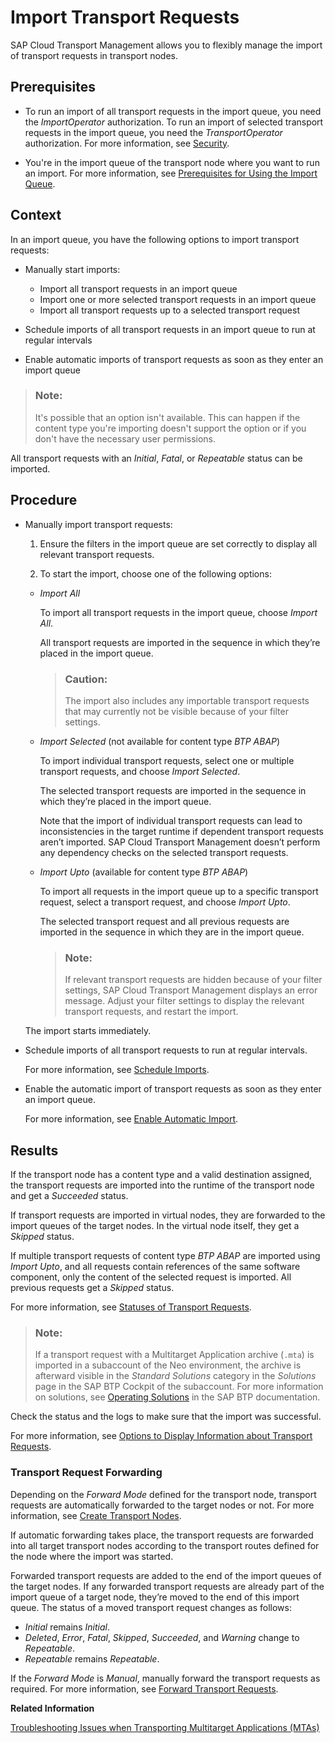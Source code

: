 <!-- loiod2005d5d2fc346b98eff7146107243fc -->

# Import Transport Requests

SAP Cloud Transport Management allows you to flexibly manage the import of transport requests in transport nodes.



<a name="loiod2005d5d2fc346b98eff7146107243fc__prereq_bcl_gtk_bhb"/>

## Prerequisites

-   To run an import of all transport requests in the import queue, you need the *ImportOperator* authorization. To run an import of selected transport requests in the import queue, you need the *TransportOperator* authorization. For more information, see [Security](../60-security/security-51939a4.md).

-   You're in the import queue of the transport node where you want to run an import. For more information, see [Prerequisites for Using the Import Queue](prerequisites-for-using-the-import-queue-dd661c7.md).



## Context

In an import queue, you have the following options to import transport requests:

-   Manually start imports:
    -   Import all transport requests in an import queue
    -   Import one or more selected transport requests in an import queue
    -   Import all transport requests up to a selected transport request

-   Schedule imports of all transport requests in an import queue to run at regular intervals
-   Enable automatic imports of transport requests as soon as they enter an import queue

> ### Note:  
> It's possible that an option isn't available. This can happen if the content type you're importing doesn't support the option or if you don't have the necessary user permissions.

All transport requests with an *Initial*, *Fatal*, or *Repeatable* status can be imported.



## Procedure

-   Manually import transport requests:

    1.  Ensure the filters in the import queue are set correctly to display all relevant transport requests.

    2.  To start the import, choose one of the following options:


    -   *Import All*

        To import all transport requests in the import queue, choose *Import All*.

        All transport requests are imported in the sequence in which they’re placed in the import queue.

        > ### Caution:  
        > The import also includes any importable transport requests that may currently not be visible because of your filter settings.

    -   *Import Selected* \(not available for content type *BTP ABAP*\)

        To import individual transport requests, select one or multiple transport requests, and choose *Import Selected*.

        The selected transport requests are imported in the sequence in which they’re placed in the import queue.

        Note that the import of individual transport requests can lead to inconsistencies in the target runtime if dependent transport requests aren’t imported. SAP Cloud Transport Management doesn’t perform any dependency checks on the selected transport requests.

    -   *Import Upto* \(available for content type *BTP ABAP*\)

        To import all requests in the import queue up to a specific transport request, select a transport request, and choose *Import Upto*.

        The selected transport request and all previous requests are imported in the sequence in which they are in the import queue.

        > ### Note:  
        > If relevant transport requests are hidden because of your filter settings, SAP Cloud Transport Management displays an error message. Adjust your filter settings to display the relevant transport requests, and restart the import.


    The import starts immediately.

-   Schedule imports of all transport requests to run at regular intervals.

    For more information, see [Schedule Imports](schedule-imports-110a7a4.md).

-   Enable the automatic import of transport requests as soon as they enter an import queue.

    For more information, see [Enable Automatic Import](enable-automatic-import-9171d39.md).




<a name="loiod2005d5d2fc346b98eff7146107243fc__result_g3r_ksk_bhb"/>

## Results

If the transport node has a content type and a valid destination assigned, the transport requests are imported into the runtime of the transport node and get a *Succeeded* status.

If transport requests are imported in virtual nodes, they are forwarded to the import queues of the target nodes. In the virtual node itself, they get a *Skipped* status.

If multiple transport requests of content type *BTP ABAP* are imported using *Import Upto*, and all requests contain references of the same software component, only the content of the selected request is imported. All previous requests get a *Skipped* status.

For more information, see [Statuses of Transport Requests](../40-using-request-overview/statuses-of-transport-requests-3a8259e.md).

> ### Note:  
> If a transport request with a Multitarget Application archive \(`.mta`\) is imported in a subaccount of the Neo environment, the archive is afterward visible in the *Standard Solutions* category in the *Solutions* page in the SAP BTP Cockpit of the subaccount. For more information on solutions, see [Operating Solutions](https://help.sap.com/docs/BTP/ea72206b834e4ace9cd834feed6c0e09/2abf7d47063542208d0d99f7bc05f4f4.html?locale=en-US) in the SAP BTP documentation.

Check the status and the logs to make sure that the import was successful.

For more information, see [Options to Display Information about Transport Requests](options-to-display-information-about-transport-requests-a90d808.md).



### Transport Request Forwarding

Depending on the *Forward Mode* defined for the transport node, transport requests are automatically forwarded to the target nodes or not. For more information, see [Create Transport Nodes](../20-configure-landscape/create-transport-nodes-f71a4d5.md).

If automatic forwarding takes place, the transport requests are forwarded into all target transport nodes according to the transport routes defined for the node where the import was started.

Forwarded transport requests are added to the end of the import queues of the target nodes. If any forwarded transport requests are already part of the import queue of a target node, they’re moved to the end of this import queue. The status of a moved transport request changes as follows:

-   *Initial* remains *Initial*.
-   *Deleted*, *Error*, *Fatal*, *Skipped*, *Succeeded*, and *Warning* change to *Repeatable*.
-   *Repeatable* remains *Repeatable*.

If the *Forward Mode* is *Manual*, manually forward the transport requests as required. For more information, see [Forward Transport Requests](forward-transport-requests-630fae7.md).

**Related Information**  


[Troubleshooting Issues when Transporting Multitarget Applications \(MTAs\)](../troubleshooting-issues-when-transporting-multitarget-applications-mtas-3f7a9bc.md "Find information about how to solve issues that can arise when you use SAP Cloud Transport Management to transport Multitarget Applications (MTAs) in Cloud Foundry using SAP Cloud Deployment service for deployment.")

